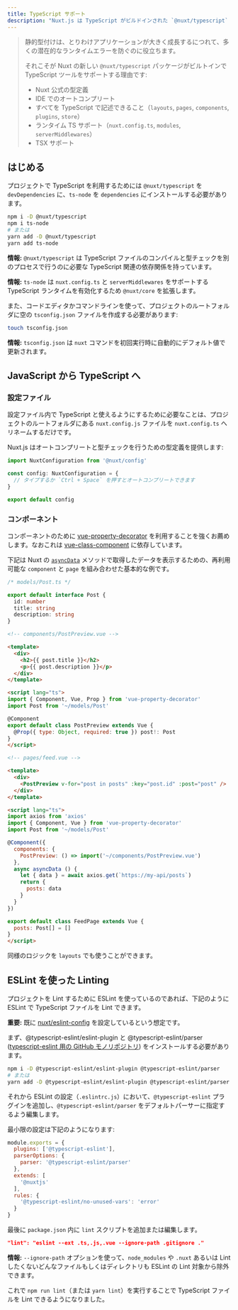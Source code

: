 ```yaml
---
title: TypeScript サポート
description: "Nuxt.js は TypeScript がビルドインされた `@nuxt/typescript` モジュールをリリースしました。"
---
```


> 静的型付けは、とりわけアプリケーションが大きく成長するにつれて、多くの潜在的なランタイムエラーを防ぐのに役立ちます。
>
> それこそが Nuxt の新しい `@nuxt/typescript` パッケージがビルトインで TypeScript ツールをサポートする理由です:
> - Nuxt 公式の型定義
> - IDE でのオートコンプリート
> - すべてを TypeScript で記述できること（`layouts`, `pages`, `components`, `plugins`, `store`）
> - ランタイム TS サポート（`nuxt.config.ts`, `modules`, `serverMiddlewares`）
> - TSX サポート

## はじめる

プロジェクトで TypeScript を利用するためには `@nuxt/typescript` を `devDependencies` に、`ts-node` を `dependencies` にインストールする必要があります。

```sh
npm i -D @nuxt/typescript
npm i ts-node
# または
yarn add -D @nuxt/typescript
yarn add ts-node
```

<div class="Alert Alert--gray">

**情報:** `@nuxt/typescript` は TypeScript ファイルのコンパイルと型チェックを別のプロセスで行うのに必要な TypeScript 関連の依存関係を持っています。

</div>

<div class="Alert Alert--gray">

**情報:** `ts-node` は `nuxt.config.ts` と `serverMiddlewares` をサポートする TypeScript ランタイムを有効化するため `@nuxt/core` を拡張します。

</div>

また、コードエディタかコマンドラインを使って、プロジェクトのルートフォルダに空の `tsconfig.json` ファイルを作成する必要があります:

```sh
touch tsconfig.json
```

<div class="Alert Alert--gray">

**情報:** `tsconfig.json` は `nuxt` コマンドを初回実行時に自動的にデフォルト値で更新されます。

</div>

## JavaScript から TypeScript へ

### 設定ファイル

設定ファイル内で TypeScript と使えるようにするために必要なことは、プロジェクトのルートフォルダにある `nuxt.config.js` ファイルを `nuxt.config.ts` へリネームするだけです。

Nuxt.js はオートコンプリートと型チェックを行うための型定義を提供します:

```ts
import NuxtConfiguration from '@nuxt/config'

const config: NuxtConfiguration = {
  // タイプするか `Ctrl + Space` を押すとオートコンプリートできます
}

export default config
```

### コンポーネント

コンポーネントのために [vue-property-decorator](https://github.com/kaorun343/vue-property-decorator) を利用することを強くお薦めします。なおこれは [vue-class-component](https://github.com/vuejs/vue-class-component) に依存しています。

下記は Nuxt の [`asyncData`](https://ja.nuxtjs.org/guide/async-data) メソッドで取得したデータを表示するための、再利用可能な `component` と `page` を組み合わせた基本的な例です。

```ts
/* models/Post.ts */

export default interface Post {
  id: number
  title: string
  description: string
}
```

```html
<!-- components/PostPreview.vue -->

<template>
  <div>
    <h2>{{ post.title }}</h2>
    <p>{{ post.description }}</p>
  </div>
</template>

<script lang="ts">
import { Component, Vue, Prop } from 'vue-property-decorator'
import Post from '~/models/Post'

@Component
export default class PostPreview extends Vue {
  @Prop({ type: Object, required: true }) post!: Post
}
</script>
```

```html
<!-- pages/feed.vue -->

<template>
  <div>
    <PostPreview v-for="post in posts" :key="post.id" :post="post" />
  </div>
</template>

<script lang="ts">
import axios from 'axios'
import { Component, Vue } from 'vue-property-decorator'
import Post from '~/models/Post'

@Component({
  components: {
    PostPreview: () => import('~/components/PostPreview.vue')
  },
  async asyncData () {
    let { data } = await axios.get(`https://my-api/posts`)
    return {
      posts: data
    }
  }
})

export default class FeedPage extends Vue {
  posts: Post[] = []
}
</script>
```

同様のロジックを `layouts` でも使うことができます。

## ESLint を使った Linting

プロジェクトを Lint するために ESLint を使っているのであれば、下記のように ESLint で TypeScript ファイルを Lint できます。 

<div class="Alert Alert--teal">

**重要:** 既に [nuxt/eslint-config](https://github.com/nuxt/eslint-config) を設定しているという想定です。

</div>

まず、@typescript-eslint/eslint-plugin と @typescript-eslint/parser ([typescript-eslint 用の GitHub モノリポジトリ](https://github.com/typescript-eslint/typescript-eslint)) をインストールする必要があります。

```sh
npm i -D @typescript-eslint/eslint-plugin @typescript-eslint/parser
# または
yarn add -D @typescript-eslint/eslint-plugin @typescript-eslint/parser
```

それから ESLint の設定（`.eslintrc.js`）において、`@typescript-eslint` プラグインを追加し、`@typescript-eslint/parser` をデフォルトパーサーに指定するよう編集します。

最小限の設定は下記のようになります:

```js
module.exports = {
  plugins: ['@typescript-eslint'],
  parserOptions: {
    parser: '@typescript-eslint/parser'
  },
  extends: [
    '@nuxtjs'
  ],
  rules: {
    '@typescript-eslint/no-unused-vars': 'error'
  }
}

```

最後に `package.json` 内に `lint` スクリプトを追加または編集します。

```json
"lint": "eslint --ext .ts,.js,.vue --ignore-path .gitignore ."
```

<div class="Alert Alert--gray">

**情報:** `--ignore-path` オプションを使って、`node_modules` や `.nuxt` あるいは Lint したくないどんなファイルもしくはディレクトリも ESLint の Lint 対象から除外できます。

</div>

これで `npm run lint`（または `yarn lint`）を実行することで TypeScript ファイルを Lint できるようになりました。
